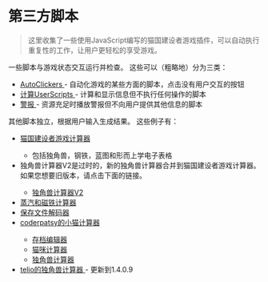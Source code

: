 # 第三方脚本
>这里收集了一些使用JavaScript编写的猫国建设者游戏插件，可以自动执行重复性的工作，让用户更轻松的享受游戏。

一些脚本与游戏状态交互运行并检查。
这些可以（粗略地）分为三类：

<ul>
	<li>
		<a href="#AutoClickers">
					AutoClickers
		</a>- 自动化游戏的某些方面的脚本，点击没有用户交互的按钮
	</li>
	<li>
		<a href="#Calculation+UserScripts">
					计算UserScripts
		</a>- 计算和显示信息但不执行任何操作的脚本
	</li>
	<li>
		<a href="#Alerts">
					警报
		</a>- 资源充足时播放警报但不向用户提供其他信息的脚本
	</li>
</ul>
<p>
			其他脚本独立，根据用户输入生成结果。
			这些例子有：
</p>
<ul>
	<li>
		<a href="https://docs.google.com/spreadsheets/d/1mBRNSWfDy9YQK-B8O-mdZ2N4wnagkx032qO0l09yCUI/"
		class="external">
					猫国建设者游戏计算器
		</a>
	</li>
	<ul>
		<li>
					包括独角兽，钢铁，蓝图和形而上学电子表格
		</li>
	</ul>
	<li>
				独角兽计算器V2是过时的，新的独角兽计算器合并​​到猫国建设者游戏计算器。
				如果您想要旧版本，请点击下面的链接。
	</li>
	<ul>
		<li>
			<a href="https://docs.google.com/spreadsheets/d/1i8KC2Wfvr6dn_xjL3bPLB7jyNo96bQPb5hcYVkNZ0zY/edit#gid=0"
			class="external">
						独角兽计算器V2
			</a>
		</li>
	</ul>
	<li>
		<a href="https://docs.google.com/spreadsheets/d/1lV_MISmRoEcZf0ZUuSA8-sW6H0F15C-PeOm4ayIaHQk/"
		class="external">
					蒸汽和磁铁计算器
		</a>
	</li>
	<li>
		<a href="http://kismet.hostei.com/js.php" class="external">
					保存文件解码器
		</a>
	</li>
	<li>
		<a href="https://coderpatsy.bitbucket.io/" class="external">
					coderpatsy的小猫计算器
		</a>
	</li>
	<ul>
		<li>
			<a href="https://coderpatsy.bitbucket.io/kittens/editor.html" class="external">
						存档编辑器
			</a>
		</li>
		<li>
			<a href="https://coderpatsy.bitbucket.io/kittens/catnip.html" class="external">
						猫咪计算器
			</a>
		</li>
		<li>
			<a href="https://coderpatsy.bitbucket.io/kittens/unicorns.html" class="external">
						独角兽计算器
			</a>
		</li>
	</ul>
	<li>
		<a href="https://docs.google.com/spreadsheets/d/1Y0o_tJaEgtvSSrRPexOM5qo_pv-wz8tI_K5vyshZ_g0/edit#"
		class="external">
					telio的独角兽计算器
		</a>- 更新到1.4.0.9
	</li>
</ul>
